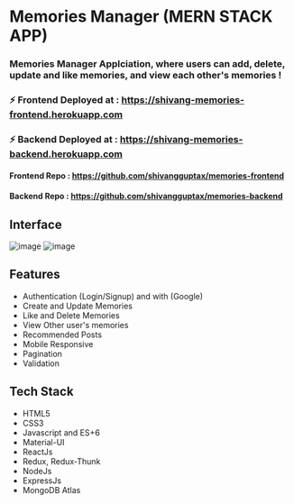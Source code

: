 # Memories Manager (MERN STACK APP)

### Memories Manager Applciation, where users can add, delete, update and like memories, and view each other's memories !

### ⚡ Frontend Deployed at : https://shivang-memories-frontend.herokuapp.com

### ⚡ Backend Deployed  at : https://shivang-memories-backend.herokuapp.com

#### Frontend Repo : https://github.com/shivangguptax/memories-frontend
#### Backend Repo : https://github.com/shivangguptax/memories-backend

## Interface
![image](https://user-images.githubusercontent.com/90856664/152206307-95e1c6f8-64c6-42ca-9285-c8d78bd136e8.png)
![image](https://user-images.githubusercontent.com/90856664/152206318-8fa5ae54-e6b8-4fdf-bb95-5d36cda16420.png)







## Features

- Authentication (Login/Signup) and with (Google)
- Create and Update Memories
- Like and Delete Memories
- View Other user's memories
- Recommended Posts
- Mobile Responsive
- Pagination
- Validation

## Tech Stack

- HTML5
- CSS3
- Javascript and ES+6
- Material-UI
- ReactJs
- Redux, Redux-Thunk
- NodeJs
- ExpressJs
- MongoDB Atlas


